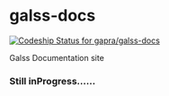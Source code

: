 galss-docs
==========

[ ![Codeship Status for gapra/galss-docs](https://www.codeship.io/projects/47f41a70-0466-0132-4ac2-0a79ec60a2d2/status)](https://www.codeship.io/projects/30642)

Galss Documentation site

### Still inProgress......